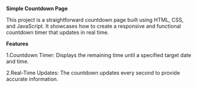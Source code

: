 **Simple Countdown Page**

This project is a straightforward countdown page built using HTML, CSS, and JavaScript. It showcases how to create a responsive and functional countdown timer that updates in real time.

**Features**

1.Countdown Timer: Displays the remaining time until a specified target date and time.

2.Real-Time Updates: The countdown updates every second to provide accurate information.
